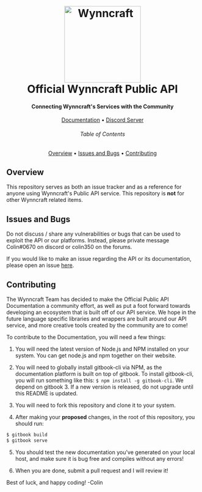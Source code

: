 <h1 align="center">
    <br/>
    <a href="httsp:://wynncraft.com/" target="_blank">
        <img src="https://cdn.wynncraft.com/img/logo.png" width="200" alt="Wynncraft" />
    </a>
    <br/>
    Official Wynncraft Public API
    <br/>
</h1>

<h4 align="center">Connecting Wynncraft's Services with the Community</h4>

<p align="center">
    <a href="https://docs.wynncraft.com/" target="_blank">Documentation</a> •
    <a href="https://discord.gg/nUFD9xX" target="_blank">Discord Server</a>
</p>

<h6 align="center">Table of Contents</h6>
<p align="center">
    <a href="#overview">Overview</a> •
    <a href="#issues-and-bugs">Issues and Bugs</a> •
    <a href="#contributing">Contributing</a>
</p>

## Overview
This repository serves as both an issue tracker and as a reference for anyone using Wynncraft's Public API service. This repository is **not** for other Wynncraft related items.

## Issues and Bugs
Do not discuss / share any vulnerabilities or bugs that can be used to exploit the API or our platforms. Instead, please private message Colin#0670 on discord or colin350 on the forums. 

If you would like to make an issue regarding the API or its documentation, please open an issue [here](https://github.com/Wynncraft/WynncraftAPI/issues).

## Contributing
The Wynncraft Team has decided to make the Official Public API Documentation a community effort, as well as put a foot forward towards developing an ecosystem that is built off of our API service. We hope in the future language specific libraries and wrappers are built around our API service, and more creative tools created by the community are to come! 

To contribute to the Documentation, you will need a few things:
1. You will need the latest version of Node.js and NPM installed on your system. You can get node.js and npm together on their website.

2. You will need to globally install gitbook-cli via NPM, as the documentation platform is built on top of gitbook. To install gitbook-cli, you will run something like this: `$ npm install -g gitbook-cli`. We depend on gitbook 3. If a new version is released, do not upgrade until this README is updated.

3. You will need to fork this repository and clone it to your system.

4. After making your __proposed__ changes, in the root of this repository, you should run:
```bash
$ gitbook build
$ gitbook serve
```

5. You should test the new documentation you've generated on your local host, and make sure it is bug free and compiles without any errors!

6. When you are done, submit a pull request and I will review it!


Best of luck, and happy coding!
-Colin
